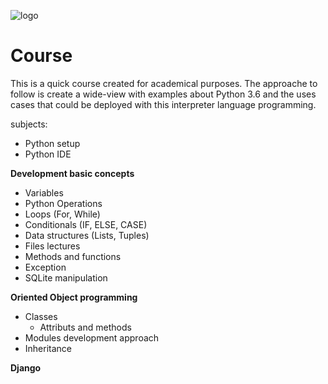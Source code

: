 ![logo](https://upload.wikimedia.org/wikipedia/commons/c/c3/Python-logo-notext.svg)

# Course 

This is a quick course created for academical purposes. The approache to follow is create a wide-view with examples about Python 3.6 
and the uses cases that could be deployed with this interpreter language programming.

subjects: 

* Python setup
* Python IDE

**Development basic concepts**
* Variables
* Python Operations
* Loops (For, While)
* Conditionals (IF, ELSE, CASE)
* Data structures (Lists, Tuples)
* Files lectures
* Methods and functions 
* Exception
* SQLite manipulation

**Oriented Object programming**
* Classes
  * Attributs and methods
* Modules development approach   
* Inheritance

**Django**
 
